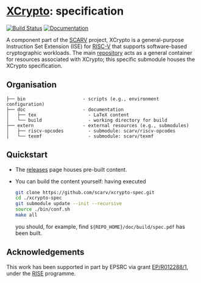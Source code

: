 # [XCrypto](https://github.com/scarv/xcrypto): specification

<!--- -------------------------------------------------------------------- --->

[![Build Status](https://travis-ci.com/scarv/xcrypto-spec.svg)](https://travis-ci.com/scarv/xcrypto-spec)
[![Documentation](https://codedocs.xyz/scarv/xcrypto-spec.svg)](https://codedocs.xyz/scarv/xcrypto-spec)

<!--- -------------------------------------------------------------------- --->

A component part of the 
[SCARV](https://github.com/scarv)
project,
XCrypto is a general-purpose Instruction Set Extension (ISE) for
[RISC-V](https://riscv.org)
that supports software-based cryptographic workloads.
The main
[repository](https://github.com/scarv/xcrypto)
acts as a general container for resources associated with XCrypto;
this specific submodule houses the
XCrypto specification.

<!--- -------------------------------------------------------------------- --->

## Organisation

```
├── bin                     - scripts (e.g., environment configuration)
├── doc                     - documentation
│   ├── tex                   - LaTeX content
│   └── build                 - working directory for build
├── extern                  - external resources (e.g., submodules)
│   ├── riscv-opcodes         - submodule: scarv/riscv-opcodes
│   └── texmf                 - submodule: scarv/texmf
```

<!--- -------------------------------------------------------------------- --->

## Quickstart

- The
  [releases](https://github.com/scarv/xcrypto-spec/releases)
  page houses pre-built content.

- You can build the content yourself: having executed

  ```sh
  git clone https://github.com/scarv/xcrypto-spec.git
  cd ./xcrypto-spec
  git submodule update --init --recursive
  source ./bin/conf.sh
  make all
  ```

  you should, for example, find 
  `${REPO_HOME}/doc/build/spec.pdf`
  has been built.

<!--- -------------------------------------------------------------------- --->

## Acknowledgements

This work has been supported in part by EPSRC via grant 
[EP/R012288/1](https://gow.epsrc.ukri.org/NGBOViewGrant.aspx?GrantRef=EP/R012288/1),
under the [RISE](http://www.ukrise.org) programme.

<!--- -------------------------------------------------------------------- --->
